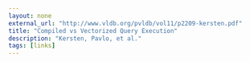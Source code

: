 ```yaml
---
layout: none
external_url: "http://www.vldb.org/pvldb/vol11/p2209-kersten.pdf"
title: "Compiled vs Vectorized Query Execution"
description: "Kersten, Pavlo, et al."
tags: [links]
---
```

